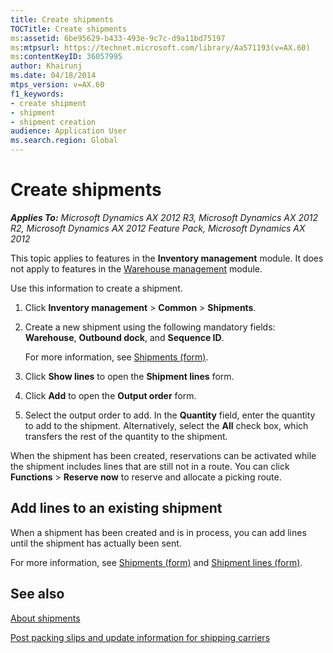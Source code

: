 ```yaml
---
title: Create shipments
TOCTitle: Create shipments
ms:assetid: 6be95629-b433-493e-9c7c-d9a11bd75197
ms:mtpsurl: https://technet.microsoft.com/library/Aa571193(v=AX.60)
ms:contentKeyID: 36057995
author: Khairunj
ms.date: 04/18/2014
mtps_version: v=AX.60
f1_keywords:
- create shipment
- shipment
- shipment creation
audience: Application User
ms.search.region: Global
---
```


# Create shipments 


_**Applies To:** Microsoft Dynamics AX 2012 R3, Microsoft Dynamics AX 2012 R2, Microsoft Dynamics AX 2012 Feature Pack, Microsoft Dynamics AX 2012_

This topic applies to features in the **Inventory management** module. It does not apply to features in the [Warehouse management](warehouse-management.md) module.

Use this information to create a shipment.

1.  Click **Inventory management** \> **Common** \> **Shipments**.

2.  Create a new shipment using the following mandatory fields: **Warehouse**, **Outbound dock**, and **Sequence ID**.
    
    For more information, see [Shipments (form)](https://technet.microsoft.com/library/aa615744\(v=ax.60\)).

3.  Click **Show lines** to open the **Shipment lines** form.

4.  Click **Add** to open the **Output order** form.

5.  Select the output order to add. In the **Quantity** field, enter the quantity to add to the shipment. Alternatively, select the **All** check box, which transfers the rest of the quantity to the shipment.

When the shipment has been created, reservations can be activated while the shipment includes lines that are still not in a route. You can click **Functions** \> **Reserve now** to reserve and allocate a picking route.

## Add lines to an existing shipment

When a shipment has been created and is in process, you can add lines until the shipment has actually been sent.

For more information, see [Shipments (form)](https://technet.microsoft.com/library/aa615744\(v=ax.60\)) and [Shipment lines (form)](https://technet.microsoft.com/library/aa557910\(v=ax.60\)).

## See also

[About shipments](about-shipments.md)

[Post packing slips and update information for shipping carriers](post-packing-slips-and-update-information-for-shipping-carriers.md)

  


